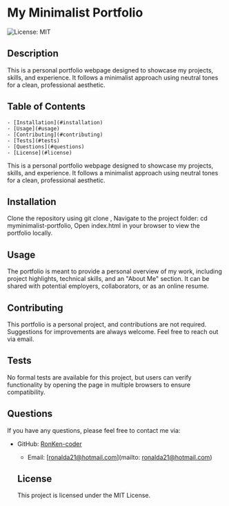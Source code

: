 # My Minimalist Portfolio
  ![License: MIT](https://img.shields.io/badge/License-MIT-yellow.svg)

## Description
  This is a personal portfolio webpage designed to showcase my projects, skills, and experience. It follows a minimalist approach using neutral tones for a clean, professional aesthetic. 
  
  ## Table of Contents
    - [Installation](#installation)
    - [Usage](#usage)
    - [Contributing](#contributing)
    - [Tests](#tests)
    - [Questions](#questions)
    - [License](#license)
  This is a personal portfolio webpage designed to showcase my projects, skills, and experience. It follows a minimalist approach using neutral tones for a clean, professional aesthetic. 
  
  ## Installation
  Clone the repository using git clone <repository-url>, Navigate to the project folder: cd myminimalist-portfolio, Open index.html in your browser to view the portfolio locally. 
  
  ## Usage
  The portfolio is meant to provide a personal overview of my work, including project highlights, technical skills, and an "About Me" section. It can be shared with potential employers, collaborators, or as an online resume. 
  
  ## Contributing
  This portfolio is a personal project, and contributions are not required.  Suggestions for improvements are always welcome. Feel free to reach out via email. 
  
  ## Tests
  No formal tests are available for this project, but users can verify functionality by opening the page in multiple browsers to ensure compatibility. 
  
  ## Questions
  If you have any questions, please feel free to contact me via:
- GitHub: [RonKen-coder](https://github.com/ronkencoder)
    - Email: [ronalda21@hotmail.com](mailto: ronalda21@hotmail.com)
  
  ## License
  This project is licensed under the MIT License.
